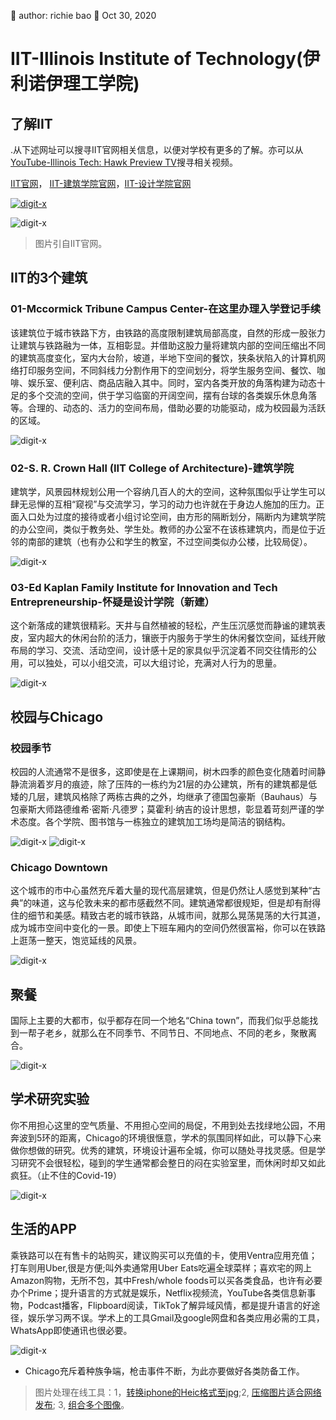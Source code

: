 🐞 author: richie bao 📅 Oct 30, 2020
# IIT-Illinois Institute of Technology(伊利诺伊理工学院)
## 了解IIT
.从下述网址可以搜寻IIT官网相关信息，以便对学校有更多的了解。亦可以从[YouTube-Illinois Tech: Hawk Preview TV](https://www.youtube.com/channel/UCWuqWwhKAwxcmZ82fALKmZg)搜寻相关视频。

[IIT官网](https://www.iit.edu/)， [IIT-建筑学院官网](http://arch.iit.edu/)，[IIT-设计学院官网](https://id.iit.edu/)

<a href="https://www.iit.edu/admissions-aid/apply"><img src="./imgs_/iit/iit10.jpg" height="auto" width="auto"  title="digit-x"></a>

<img src="./imgs_/iit/iit11.jpg" height="auto" width="auto"  title="digit-x">

>图片引自IIT官网。

## IIT的3个建筑

### 01-Mccormick Tribune Campus Center-在这里办理入学登记手续

该建筑位于城市铁路下方，由铁路的高度限制建筑局部高度，自然的形成一股张力让建筑与铁路融为一体，互相彰显。并借助这股力量将建筑内部的空间压缩出不同的建筑高度变化，室内大台阶，坡道，半地下空间的餐饮，狭条状陷入的计算机网络打印服务空间，不同斜线力分割作用下的空间划分，将学生服务空间、餐饮、咖啡、娱乐室、便利店、商品店融入其中。同时，室内各类开放的角落构建为动态十足的多个交流的空间，供于学习临窗的开阔空间，摆有台球的各类娱乐休息角落等。合理的、动态的、活力的空间布局，借助必要的功能驱动，成为校园最为活跃的区域。

<img src="./imgs_/iit/iit01.jpg" height="auto" width="auto"  title="digit-x">

### 02-S. R. Crown Hall (IIT College of Architecture)-建筑学院

建筑学，风景园林规划公用一个容纳几百人的大的空间，这种氛围似乎让学生可以肆无忌惮的互相“窥视”与交流学习，学习的动力也许就在于身边人施加的压力。正面入口处为过度的接待或者小组讨论空间，由方形的隔断划分，隔断内为建筑学院的办公空间，类似于教务处、学生处。教师的办公室不在该栋建筑内，而是位于近邻的南部的建筑（也有办公和学生的教室，不过空间类似办公楼，比较局促）。

<img src="./imgs_/iit/iit03.jpg" height="auto" width="auto"  title="digit-x">

### 03-Ed Kaplan Family Institute for Innovation and Tech Entrepreneurship-怀疑是设计学院（新建）

这个新落成的建筑很精彩。天井与自然植被的轻松，产生压沉感觉而静谧的建筑表皮，室内超大的休闲台阶的活力，镶嵌于内服务于学生的休闲餐饮空间，延线开敞布局的学习、交流、活动空间，设计感十足的家具似乎沉淀着不同交往情形的公用，可以独处，可以小组交流，可以大组讨论，充满对人行为的思量。

<img src="./imgs_/iit/iit02.jpg" height="auto" width="auto"  title="digit-x">

## 校园与Chicago

### 校园季节

校园的人流通常不是很多，这即使是在上课期间，树木四季的颜色变化随着时间静静流淌着岁月的痕迹，除了压阵的一栋约为21层的办公建筑，所有的建筑都是低矮的几层，建筑风格除了两栋古典的之外，均继承了德国包豪斯（Bauhaus）与包豪斯大师路德维希·密斯·凡德罗；莫霍利·纳吉的设计思想，彰显着苛刻严谨的学术态度。各个学院、图书馆与一栋独立的建筑加工场均是简洁的钢结构。

<img src="./imgs_/iit/iit04.jpg" height="auto" width="auto"  title="digit-x">

<img src="./imgs_/iit/iit05.jpg" height="auto" width="auto"  title="digit-x">

### Chicago Downtown

这个城市的市中心虽然充斥着大量的现代高层建筑，但是仍然让人感觉到某种“古典”的味道，这与伦敦未来的都市感截然不同。建筑通常都很规矩，但是却有耐得住的细节和美感。精致古老的城市铁路，从城市间，就那么晃荡晃荡的大行其道，成为城市空间中变化的一景。即使上下班车厢内的空间仍然很富裕，你可以在铁路上逛荡一整天，饱览延线的风景。

<img src="./imgs_/iit/iit06.jpg" height="auto" width="auto"  title="digit-x">

## 聚餐

国际上主要的大都市，似乎都存在同一个地名“China town”，而我们似乎总能找到一帮子老乡，就那么在不同季节、不同节日、不同地点、不同的老乡，聚散离合。

<img src="./imgs_/iit/iit07.jpg" height="auto" width="auto"  title="digit-x">

## 学术研究实验

你不用担心这里的空气质量、不用担心空间的局促，不用到处去找绿地公园，不用奔波到5环的距离，Chicago的环境很惬意，学术的氛围同样如此，可以静下心来做你想做的研究。优秀的建筑，环境设计遍布全城，你可以随处寻找灵感。但是学习研究不会很轻松，碰到的学生通常都会整日的闷在实验室里，而休闲时却又如此疯狂。（止不住的Covid-19）

<img src="./imgs_/iit/iit08.jpg" height="auto" width="auto"  title="digit-x">

## 生活的APP

乘铁路可以在有售卡的站购买，建议购买可以充值的卡，使用Ventra应用充值；打车则用Uber,很是方便;叫外卖通常用Uber Eats吃遍全球菜样；喜欢宅的网上Amazon购物，无所不包，其中Fresh/whole foods可以买各类食品，也许有必要办个Prime；提升语言的方式就是娱乐，Netflix视频流，YouTube各类信息新事物，Podcast播客，Flipboard阅读，TikTok了解异域风情，都是提升语言的好途径，娱乐学习两不误。学术上的工具Gmail及google网盘和各类应用必需的工具，WhatsApp即使通讯也很必要。

<img src="./imgs_/iit/iit09.jpg" height="auto" width="auto"  title="digit-x">

* Chicago充斥着种族争端，枪击事件不断，为此亦要做好各类防备工作。

> 图片处理在线工具：1，[转换iphone的Heic格式至jpg](https://freetoolonline.com/heic-to-jpg.html);2, [压缩图片适合网络发布](https://www.onlineimagetool.com/en/compress-png-jpg-webp-gif); 3, [组合多个图像](http://makephotogallery.net/)。
